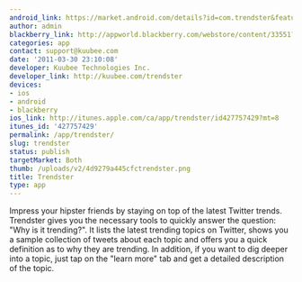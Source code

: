 ```yaml
---
android_link: https://market.android.com/details?id=com.trendster&feature=search_result
author: admin
blackberry_link: http://appworld.blackberry.com/webstore/content/33551?lang=en
categories: app
contact: support@kuubee.com
date: '2011-03-30 23:10:08'
developer: Kuubee Technologies Inc.
developer_link: http://kuubee.com/trendster
devices: 
- ios
- android
- blackberry
ios_link: http://itunes.apple.com/ca/app/trendster/id427757429?mt=8
itunes_id: '427757429'
permalink: /app/trendster/
slug: trendster
status: publish
targetMarket: Both
thumb: /uploads/v2/4d9279a445cfctrendster.png
title: Trendster
type: app
---
```


Impress your hipster friends by staying on top of the latest Twitter trends.
Trendster gives you the necessary tools to quickly answer the question: "Why is it trending?". It lists the latest trending topics on Twitter, shows you a sample collection of tweets about each topic and offers you a quick definition as to why they are trending. In addition, if you want to dig deeper into a topic, just tap on the "learn more" tab and get a detailed description of the topic.